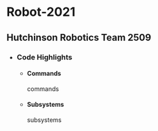 # Robot-2021

## Hutchinson Robotics Team 2509

- ### Code Highlights
  - #### Commands
  
    commands
  
  - #### Subsystems
  
    subsystems
